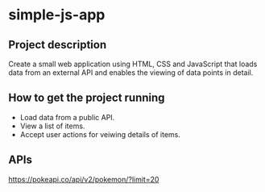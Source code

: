 # simple-js-app
## Project description
Create a small web application using HTML, CSS and JavaScript that loads data from an external API and enables the viewing of data points in detail.
## How to get the project running
* Load data from a public API.
* View a list of items.
* Accept user actions for veiwing details of items.
## APIs
https://pokeapi.co/api/v2/pokemon/?limit=20